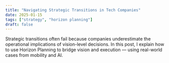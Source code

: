```yaml
---
title: "Navigating Strategic Transitions in Tech Companies"
date: 2025-01-15
tags: ["strategy", "horizon planning"]
draft: false
---
```


Strategic transitions often fail because companies underestimate the operational implications of vision-level decisions. In this post, I explain how to use Horizon Planning to bridge vision and execution — using real-world cases from mobility and AI.
